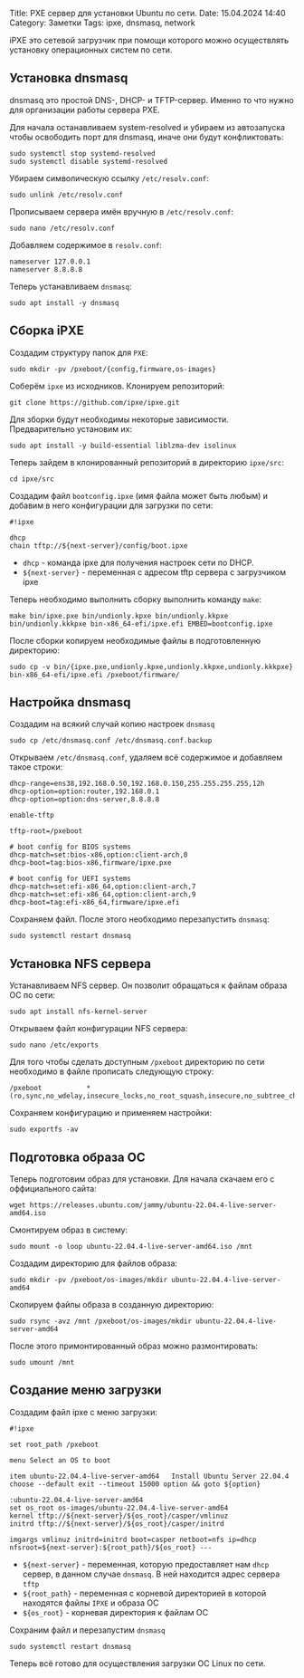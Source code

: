 Title: PXE сервер для установки Ubuntu по сети.
Date: 15.04.2024 14:40
Category: Заметки
Tags: ipxe, dnsmasq, network

iPXE это сетевой загрузчик при помощи которого можно осуществлять установку операционных систем по сети.

## Установка dnsmasq
dnsmasq это простой DNS-, DHCP- и TFTP-сервер. Именно то что нужно для организации работы сервера PXE.

Для начала останавливаем system-resolved и убираем из автозапуска чтобы освободить порт для dnsmasq, иначе они будут конфликтовать:
```
sudo systemctl stop systemd-resolved
sudo systemctl disable systemd-resolved
```

Убираем символическую ссылку `/etc/resolv.conf`:
```
sudo unlink /etc/resolv.conf
```

Прописываем сервера имён вручную в `/etc/resolv.conf`:
```
sudo nano /etc/resolv.conf
```

Добавляем содержимое в `resolv.conf`:
```
nameserver 127.0.0.1
nameserver 8.8.8.8
```

Теперь устанавливаем `dnsmasq`:
```
sudo apt install -y dnsmasq
```

## Сборка iPXE
Создадим структуру папок для `PXE`:
```
sudo mkdir -pv /pxeboot/{config,firmware,os-images}
```

Соберём `ipxe` из исходников. Клонируем репозиторий:
```
git clone https://github.com/ipxe/ipxe.git
```

Для зборки будут необходимы некоторые зависимости. Предварительно установим их:
```
sudo apt install -y build-essential liblzma-dev isolinux
```

Теперь зайдем в клонированный репозиторий в директорию `ipxe/src`:
```
cd ipxe/src
```

Создадим файл `bootconfig.ipxe` (имя файла может быть любым) и добавим в него конфигурации для загрузки по сети:
```
#!ipxe

dhcp
chain tftp://${next-server}/config/boot.ipxe
```

- `dhcp` - команда ipxe для получения настроек сети по DHCP.
- `${next-server}` - переменная с адресом tftp сервера с загрузчиком ipxe

Теперь необходимо выполнить сборку выполнить команду `make`:
```
make bin/ipxe.pxe bin/undionly.kpxe bin/undionly.kkpxe bin/undionly.kkkpxe bin-x86_64-efi/ipxe.efi EMBED=bootconfig.ipxe
```

После сборки копируем необходимые файлы в подготовленную директорию:
```
sudo cp -v bin/{ipxe.pxe,undionly.kpxe,undionly.kkpxe,undionly.kkkpxe} bin-x86_64-efi/ipxe.efi /pxeboot/firmware/
```

## Настройка dnsmasq
Создадим на всякий случай копию настроек `dnsmasq`
```
sudo cp /etc/dnsmasq.conf /etc/dnsmasq.conf.backup
```

Открываем `/etc/dnsmasq.conf`, удаляем всё содержимое и добавляем такое строки:
```
dhcp-range=ens38,192.168.0.50,192.168.0.150,255.255.255.255,12h
dhcp-option=option:router,192.168.0.1
dhcp-option=option:dns-server,8.8.8.8

enable-tftp

tftp-root=/pxeboot

# boot config for BIOS systems
dhcp-match=set:bios-x86,option:client-arch,0
dhcp-boot=tag:bios-x86,firmware/ipxe.pxe

# boot config for UEFI systems
dhcp-match=set:efi-x86_64,option:client-arch,7
dhcp-match=set:efi-x86_64,option:client-arch,9
dhcp-boot=tag:efi-x86_64,firmware/ipxe.efi
```

Сохраняем файл. После этого необходимо перезапустить `dnsmasq`:
```
sudo systemctl restart dnsmasq
```

## Установка NFS сервера
Устанавливаем NFS сервер. Он позволит обращаться к файлам образа ОС по сети:
```
sudo apt install nfs-kernel-server
```

Открываем файл конфигурации NFS сервера:
```
sudo nano /etc/exports
```

Для того чтобы сделать доступным `/pxeboot` директорию по сети необходимо в файле прописать следующую строку:
```
/pxeboot           *(ro,sync,no_wdelay,insecure_locks,no_root_squash,insecure,no_subtree_check)
```

Сохраняем конфигурацию и применяем настройки:
```
sudo exportfs -av
```

## Подготовка образа ОС
Теперь подготовим образ для установки. Для начала скачаем его с оффициального сайта:
```
wget https://releases.ubuntu.com/jammy/ubuntu-22.04.4-live-server-amd64.iso
```

Смонтируем образ в систему:
```
sudo mount -o loop ubuntu-22.04.4-live-server-amd64.iso /mnt
```

Создадим директорию для файлов образа:
```
sudo mkdir -pv /pxeboot/os-images/mkdir ubuntu-22.04.4-live-server-amd64
```

Скопируем файлы образа в созданную директорию:
```
sudo rsync -avz /mnt /pxeboot/os-images/mkdir ubuntu-22.04.4-live-server-amd64
```

После этого примонтированный образ можно размонтировать:
```
sudo umount /mnt
```

## Создание меню загрузки
Создадим файл ipxe с меню загрузки:
```
#!ipxe

set root_path /pxeboot

menu Select an OS to boot

item ubuntu-22.04.4-live-server-amd64	Install Ubuntu Server 22.04.4
choose --default exit --timeout 15000 option && goto ${option}

:ubuntu-22.04.4-live-server-amd64
set os_root os-images/ubuntu-22.04.4-live-server-amd64
kernel tftp://${next-server}/${os_root}/casper/vmlinuz
initrd tftp://${next-server}/${os_root}/casper/initrd

imgargs vmlinuz initrd=initrd boot=casper netboot=nfs ip=dhcp nfsroot=${next-server}:${root_path}/${os_root} ---
```

- `${next-server}` - переменная, которую предоставляет нам `dhcp` сервер, в данном случае `dnsmasq`. В ней находится адрес сервера `tftp`
- `${root_path}` - переменная с корневой директорией в которой находятся файлы `IPXE` и образа ОС
- `${os_root}` - корневая директория к файлам ОС

Сохраним файл и перезапустим `dnsmasq`
```
sudo systemctl restart dnsmasq
```

Теперь всё готово для осуществления загрузки ОС Linux по сети.
